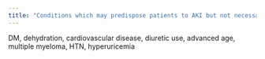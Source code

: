 ```yaml
---
title: "Conditions which may predispose patients to AKI but not necessarily CIN?"
---
```

DM, dehydration, cardiovascular disease, diuretic use, advanced age, multiple myeloma, HTN, hyperuricemia

